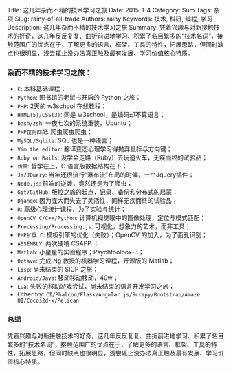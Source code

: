 Title: 这几年杂而不精的技术学习之旅
Date: 2015-1-4
Category: Sum
Tags: 杂项
Slug: rainy-of-all-trade
Authors: rainy
Keywords: 技术, 科研, 编程, 学习
Description: 这几年杂而不精的技术学习之旅
Summary: 凭着兴趣与对新接触技术的好奇，这几年反反复复、曲折前进地学习、积累了名目繁多的“技术名词”，接触范围广的优点在于，了解更多的语言、框架、工具的特性，拓展思路，但同时缺点也很明显，浅尝辄止没办法真正触及最有发展、学习价值核心特质。

### 杂而不精的技术学习之旅：

* `C`: 本科基础课程；
* `Python`: 图书馆的老鼠书开启的 Python 之旅；
* `PHP`: 2天的 w3school 在线教程；
* `HTML(5)/CSS(3)`: 同是 w3school，是编码却不算语言；
* `bash/zsh`: 一夜七次的系统重装，Ubuntu；
* `PHP正则匹配`: 爬虫爬虫爬虫；
* `MySQL/Sqlite`: SQL 也是一种语言；
* `Vim the editor`: 翻译变态心理学习得抛弃鼠标与方向键；
* `Ruby on Rails`: 没学会走路（Ruby）去玩追火车，无疾而终的试验品；
* `仿真`: 哲学在上，C 语言版数据结构在下；
* `Js/JQuery`: 当年还很流行“瀑布流”布局的时候，一个Jquery插件；
* `Node.js`: 前端的逆袭，竟然还是为了爬虫；
* `Git/GitHub`: 版控之旅的起点，记录、备份和分布式的启蒙；
* `Django`: 因为庞大而失去了灵活性，同样无疾而终的试验品；
* `R`: 高级心理统计课程，为了实验与统计；
* `OpenCV C/C++/Python`: 计算机视觉眼中的图像处理，定位与模式匹配；
* `Processing/Processing.js`: 可视化，想象力的艺术，而非工具；
* `PHP扩展 C`: 模板引擎的优化（失败）；OpenCV 的加入，为了面孔识别；
* `ASSEMBLY`: 两次硬啃 CSAPP ；
* `Matlab`: 小星星的实验程序；Psychtoolbox-3；
* `Octave`: 完成 Ng 教授的机器学习课程，开源版的 Matlab；
* `Lisp`: 尚未结束的 SICP 之旅；
* `Android/Java`: 移动移动移动，40w；
* `Lua`: 失败的移动游戏尝试，尚未结束的语言开发学习之旅；
* Other try: `CI/Phalcon/Flask/Angular.js/Scrapy/Bootstrap/Amaze UI/Cocos2d-x/Pelican`

### 总结

凭着兴趣与对新接触技术的好奇，这几年反反复复、曲折前进地学习、积累了名目繁多的“技术名词”，接触范围广的优点在于，了解更多的语言、框架、工具的特性，拓展思路，但同时缺点也很明显，浅尝辄止没办法真正触及最有发展、学习价值核心特质。